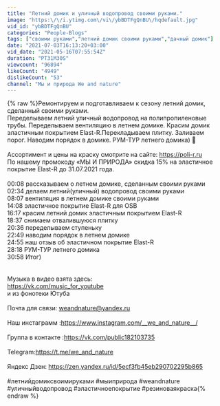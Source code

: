 ```yaml
---
title: "Летний домик и уличный водопровод своими руками."
image: "https:\/\/i.ytimg.com\/vi\/ybBDTFgQnBU\/hqdefault.jpg"
vid_id: "ybBDTFgQnBU"
categories: "People-Blogs"
tags: ["своими руками","летний домик своими руками","дачный домик"]
date: "2021-07-03T16:13:20+03:00"
vid_date: "2021-05-16T07:55:54Z"
duration: "PT31M30S"
viewcount: "96894"
likeCount: "4949"
dislikeCount: "53"
channel: "Мы и природа We and nature"
---
```

{% raw %}Ремонтируем и подготавливаем к сезону летний домик, сделанный своими руками.<br />Переделываем летний уличный водопровод на полипропиленовые трубы. Переделываем вентиляцию в летнем домике. Красим домик эластичным покрытием Elast-R.Перекладываем плитку. Заливаем порог. Наводим порядок в домике. РУМ-ТУР летнего домика) 🧷<br /><br />Ассортимент и цены на краску смотрите на сайте: <a rel="nofollow" target="blank" href="https://poli-r.ru">https://poli-r.ru</a><br />По нашему промокоду «МЫ И ПРИРОДА» скидка 15% на эластичное покрытие Elast-R до 31.07.2021 года.<br /><br />00:08 рассказываем о летнем домике, сделанным своими руками<br />02:34  делаем летний(уличный) водопровод своими руками<br />08:07 вентиляция в летнем домике своими руками<br />14:08 эластичное покрытие Elast-R для OSB<br />16:17 красим летний домик эластичным покрытием Elast-R<br />18:37 снимаем отвалившуюся плитку<br />20:36 переделываем ступеньку<br />22:49 наводим порядок в летнем домике<br />24:55 наш отзыв об эластичном покрытие Elast-R<br />28:18 РУМ-ТУР летнего домика<br />30:58 Итог)<br /> <br /><br />Музыка в видео взята здесь: <br /><a rel="nofollow" target="blank" href="https://vk.com/music_for_youtube​">https://vk.com/music_for_youtube​</a><br />и из фонотеки Ютуба<br /><br />Почта для связи: weandnature@yandex.ru<br /><br />Наш инстаграмм :<a rel="nofollow" target="blank" href="https://www.instagram.com/__we_and_nature__/">https://www.instagram.com/__we_and_nature__/</a><br /><br />Группа в контакте :<a rel="nofollow" target="blank" href="https://vk.com/public182103735">https://vk.com/public182103735</a><br /><br />Telegram:<a rel="nofollow" target="blank" href="https://t.me/we_and_nature">https://t.me/we_and_nature</a><br /><br />Яндекс Дзен: <a rel="nofollow" target="blank" href="https://zen.yandex.ru/id/5ecf3fb45eb290702295b865">https://zen.yandex.ru/id/5ecf3fb45eb290702295b865</a><br /><br />#летнийдомиксвоимируками #мыиприрода #weandnature #уличныйводопровод #эластичноепокрытие #резиноваякраска{% endraw %}
